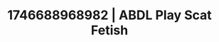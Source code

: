 ---
categories:
- Alt aesthetic girls
- AI-generated
- Fantasy kink
- Self-pleasure
- Ethical porn
- ASMR
- Intimate POV
- Cosplay
image: /assets/images/1746688968982.jpg
layout: post
seo:
  description: Featured content with artistic ABDL Play, Scat Fetish. HD images available.
  keywords: ABDL Play, Scat Fetish
  og_image: /assets/images/1746688968982.jpg
  schema_type: VisualArtwork
tags:
- ABDL Play
- Scat Fetish
- '#1746688968982'
title: 1746688968982 | ABDL Play Scat Fetish
---